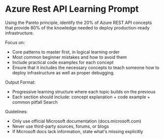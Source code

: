 # Azure Rest API Learning Prompt

Using the Pareto principle, identify the 20% of Azure REST API concepts that provide 80% of the knowledge needed to deploy production-ready infrastructure. 

Focus on: 
* Core patterns to master first, in logical learning order 
* Most common beginner mistakes and how to avoid them 
* Include practical code examples for each concept
* Ensure that it includes the necessary concepts to teach someone how to deploy infrastructure as well as proper debugging.

Output Format: 
* Progressive learning structure where each topic builds on the previous 
* Each section should include: concept explanation + code example + common pitfall Search 

Guidelines: 
* Only use official Microsoft documentation (docs.microsoft.com) 
* Never use third-party sources, forums, or blogs 
* If Microsoft docs lack information, state what's missing explicitly
